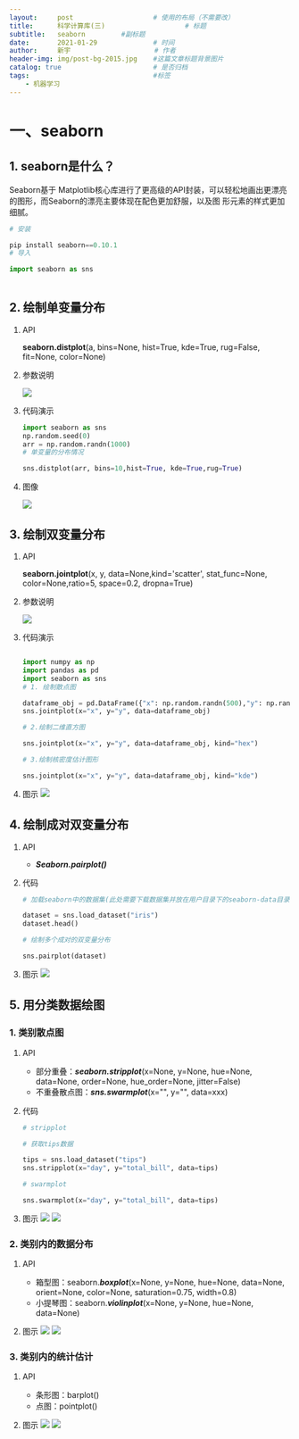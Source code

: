 ```yaml
---
layout:     post                    # 使用的布局（不需要改）
title:      科学计算库(三)    				# 标题 		  
subtitle:   seaborn	 		#副标题
date:       2021-01-29              # 时间
author:     新宇                     # 作者
header-img: img/post-bg-2015.jpg    #这篇文章标题背景图片
catalog: true                       # 是否归档
tags:                               #标签
    - 机器学习
---
```

# 一、seaborn
## 1. seaborn是什么？
Seaborn基于 Matplotlib核心库进行了更高级的API封装，可以轻松地画出更漂亮的图形，而Seaborn的漂亮主要体现在配色更加舒服，以及图 形元素的样式更加细腻。

```python
# 安装

pip install seaborn==0.10.1
# 导入

import seaborn as sns
 
```

## 2. 绘制单变量分布

1. API 

	**seaborn.distplot**(a, bins=None, hist=True, kde=True, rug=False, fit=None, color=None)

2. 参数说明

	![](https://tva1.sinaimg.cn/large/008eGmZEly1gn504fg1u3j30q00aa0us.jpg)

3. 代码演示
	```python
	import seaborn as sns
	np.random.seed(0)
	arr = np.random.randn(1000)
	# 单变量的分布情况

	sns.distplot(arr, bins=10,hist=True, kde=True,rug=True)
	```

4. 图像

	![](https://tva1.sinaimg.cn/large/008eGmZEly1gn506dagylj30kf082dgb.jpg) 

## 3. 绘制双变量分布

1. API

	**seaborn.jointplot**(x, y, data=None,kind='scatter', stat_func=None, color=None,ratio=5, space=0.2, dropna=True)

2. 参数说明

	![](https://tva1.sinaimg.cn/large/008eGmZEly1gn508tswusj311q08wac9.jpg)

3. 代码演示
	```python

	import numpy as np 
	import pandas as pd 
	import seaborn as sns
	# 1. 绘制散点图

	dataframe_obj = pd.DataFrame({"x": np.random.randn(500),"y": np.random.randn(500)}) 
	sns.jointplot(x="x", y="y", data=dataframe_obj)

	# 2.绘制二维直方图

	sns.jointplot(x="x", y="y", data=dataframe_obj, kind="hex")

	# 3.绘制核密度估计图形

	sns.jointplot(x="x", y="y", data=dataframe_obj, kind="kde")

	```

4. 图示
	![](https://tva1.sinaimg.cn/large/008eGmZEly1gn7qbluq1tj30ju0jt0xs.jpg)

## 4. 绘制成对双变量分布

1. API 
	- ***Seaborn.pairplot()***

2. 代码

	```python
	# 加载seaborn中的数据集(此处需要下载数据集并放在用户目录下的seaborn-data目录中)

	dataset = sns.load_dataset("iris")
	dataset.head()
 
 	# 绘制多个成对的双变量分布 

 	sns.pairplot(dataset)
 
	```

3. 图示
	![](https://tva1.sinaimg.cn/large/008eGmZEly1gn50dgegfij30qm0jx40y.jpg)

## 5. 用分类数据绘图
### 1. 类别散点图
1. API 
	- 部分重叠：***seaborn.stripplot***(x=None, y=None, hue=None, data=None, order=None, hue_order=None, jitter=False)
	- 不重叠散点图：***sns.swarmplot***(x="", y="", data=xxx)

2. 代码
	```python
	# stripplot

	# 获取tips数据

	tips = sns.load_dataset("tips")
	sns.stripplot(x="day", y="total_bill", data=tips)
  	
  	# swarmplot

  	sns.swarmplot(x="day", y="total_bill", data=tips)
	```

3. 图示
	![](https://tva1.sinaimg.cn/large/008eGmZEly1gn7qjbf9ywj30oh0eo0vi.jpg)
	![](https://tva1.sinaimg.cn/large/008eGmZEly1gn7qjb9m5uj30hv0aktbg.jpg)

### 2. 类别内的数据分布
1. API 
	- 箱型图：seaborn.***boxplot***(x=None, y=None, hue=None, data=None, orient=None, color=None, saturation=0.75, width=0.8)
	- 小提琴图：seaborn.***violinplot***(x=None, y=None, hue=None, data=None)

2. 图示
	![](https://tva1.sinaimg.cn/large/008eGmZEly1gn7qkt2sa6j30fl09xq41.jpg)
	![](https://tva1.sinaimg.cn/large/008eGmZEly1gn7qksrn3sj30op0fggpa.jpg)

### 3. 类别内的统计估计
1. API 
	- 条形图：barplot()
	- 点图：pointplot()

2. 图示
	![](https://tva1.sinaimg.cn/large/008eGmZEly1gn7qo7omdyj30l90bpabg.jpg)
	![](https://tva1.sinaimg.cn/large/008eGmZEly1gn7qo7k6m4j30mf0c5q4n.jpg)







